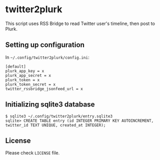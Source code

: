 # twitter2plurk

This script uses RSS Bridge to read Twitter user's timeline, then post to Plurk.

## Setting up configuration

In `~/.config/twitter2plurk/config.ini`:

    [default]
    plurk_app_key = x
    plurk_app_secret = x
    plurk_token = x
    plurk_token_secret = x
    twitter_rssbridge_jsonfeed_url = x

## Initializing sqlite3 database

    $ sqlite3 ~/.config/twitter2plurk/entry.sqlite3
    sqlite> CREATE TABLE entry (id INTEGER PRIMARY KEY AUTOINCREMENT, twitter_id TEXT UNIQUE, created_at INTEGER);

## License

Please check `LICENSE` file.
